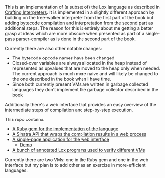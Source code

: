 This is an implementation of (a subset of) the Lox language as described in [Crafting Interpreters](https://craftinginterpreters.com/). It is implemented in a slightly different approach by building on the tree-walker interpreter from the first part of the book but adding bytecode compilation and interpretation from the second part as additional steps. The reason for this is entirely about me getting a better grasp at ideas which are more obscure when presented as part of a single-pass parser-compiler as is done in the second part of the book.

Currently there are also other notable changes:

- The bytecode opcode names have been changed
- Closed-over variables are always allocated in the heap instead of represented as upvalues that are moved to the heap only when needed. The current approach is much more naive and will likely be changed to the one described in the book when I have time.
- Since both currently present VMs are written in garbage collected languages they don't implement the garbage collector described in the book

Additionally there's a web interface that provides an easy overview of the intermediate steps of compilation and step-by-step execution.

This repo contains:

- [A Ruby gem for the implementation of the language](a_lox/README.md)
- [A Sinatra API that wraps the compilation results in a web process](web/README.md)
- [A single-page application for the web interface](client/README.md)
  - [Demo](https://lox-analyzer.svetlins.net)
- [A bunch of annotated Lox programs used to verify different VMs](test_sutie/README.md)

Currently there are two VMs: one in the Ruby gem and one in the web interface but my plan is to add other as an exercize in more-efficient languages.
